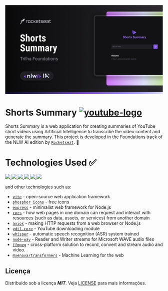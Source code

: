 <img src ="https://github.com/mgckaled/nlw-ai-shorts-summary/raw/main/.github/assets/preview.png">

# Shorts Summary <a href="https://emoji.gg/emoji/8396-square-lol"><img src="https://rotony.com.br/wp-content/uploads/2021/09/free-youtube-logo-icon-2431-thumb.png" width="40px" height="40px" alt="youtube-logo"></a>

Shorts Summary is a web application for creating summaries of YouTube short videos using Artificial Intelligence to transcribe the video content and generate the summary.
This project is developed in the Foundations track of the NLW AI edition by [`Rocketseat`](https://www.rocketseat.com.br/). 🚀

# Technologies Used ✅
<a href="https://skillicons.dev">
    <img src="https://skillicons.dev/icons?i=html" />
    <img src="https://skillicons.dev/icons?i=css" />
    <img src="https://skillicons.dev/icons?i=js" />
    <img src="https://skillicons.dev/icons?i=vite" />
    <img src="https://skillicons.dev/icons?i=express" />
    <img src="https://skillicons.dev/icons?i=nodejs" />
</a>

and other technologies such as:

- [`vite`](https://nodejs.org/) - open-source web application framework
- [`phosphor icons`](https://phosphoricons.com/) - free icons
- [`express`](https://expressjs.com/) - minimalist web framework for Node.js
- [`cors`](https://www.npmjs.com/package/cors) - how web pages in one domain can request and interact with resources (such as data, assets, or services) from another domain
- [`axios`](https://axios-http.com/) -  making HTTP requests from a web browser or Node.js
- [`ydtl-core`](https://www.npmjs.com/package/ytdl-core) - YouTube downloading module
- [`whisper`](https://openai.com/research/whisper) - automatic speech recognition (ASR) system trained
- [`node-wav`](https://www.npmjs.com/package/wav) - Reader and Writer streams for Microsoft WAVE audio files
- [`ffmpeg`](https://www.npmjs.com/package/ffmpeg) - cross-platform solution to record, convert and stream audio and video.
- [`@xenova/transformers`](https://www.npmjs.com/package/@xenova/transformers) - Machine Learning for the web

## Licença

Distribuído sob a licença ***MIT***. Veja [LICENSE](LICENSE) para mais informações. 
